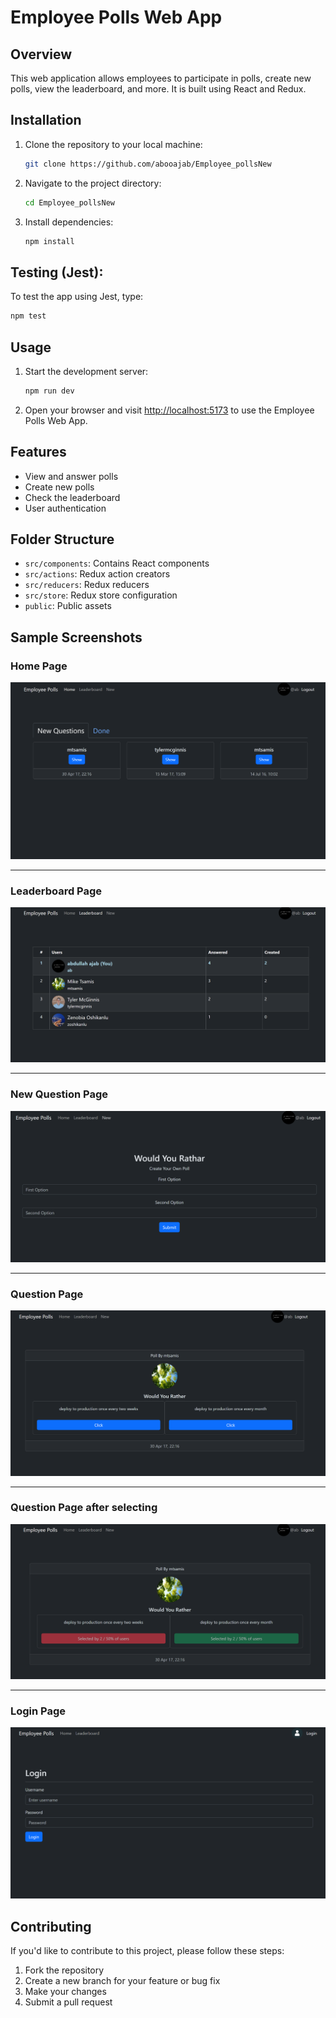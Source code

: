 # Employee Polls Web App

## Overview

This web application allows employees to participate in polls, create new polls, view the leaderboard, and more. It is built using React and Redux.

## Installation

1. Clone the repository to your local machine:

   ```bash
   git clone https://github.com/abooajab/Employee_pollsNew
   ```

2. Navigate to the project directory:

   ```bash
   cd Employee_pollsNew
   ```

3. Install dependencies:

   ```bash
   npm install
   ```

## Testing (Jest):
To test the app using Jest, type:
   ```bash
   npm test
   ```

## Usage

1. Start the development server:

   ```bash
   npm run dev
   ```

2. Open your browser and visit [http://localhost:5173](http://localhost:5173) to use the Employee Polls Web App.

## Features

- View and answer polls
- Create new polls
- Check the leaderboard
- User authentication

## Folder Structure

- `src/components`: Contains React components
- `src/actions`: Redux action creators
- `src/reducers`: Redux reducers
- `src/store`: Redux store configuration
- `public`: Public assets

## Sample Screenshots

### Home Page
![Home Page](https://github.com/abooajab/Employee_pollsNew/blob/main/imgs%20for%20Github/home_page.png)

<hr></hr>

### Leaderboard Page
![Leaderboard Page](https://github.com/abooajab/Employee_pollsNew/blob/main/imgs%20for%20Github/leader_board.png)

<hr></hr>

### New Question Page
![New Question Page](https://github.com/abooajab/Employee_pollsNew/blob/main/imgs%20for%20Github/new_question.png)

<hr></hr>

### Question Page
![Question Page](https://github.com/abooajab/Employee_pollsNew/blob/main/imgs%20for%20Github/question_page.png)

<hr></hr>

### Question Page after selecting
![Question Page after selecting](https://github.com/abooajab/Employee_pollsNew/blob/main/imgs%20for%20Github/after_selecting_page.png)

<hr></hr>

### Login Page
![Login Page](https://github.com/abooajab/Employee_pollsNew/blob/main/imgs%20for%20Github/login_page.png)




## Contributing

If you'd like to contribute to this project, please follow these steps:

1. Fork the repository
2. Create a new branch for your feature or bug fix
3. Make your changes
4. Submit a pull request

